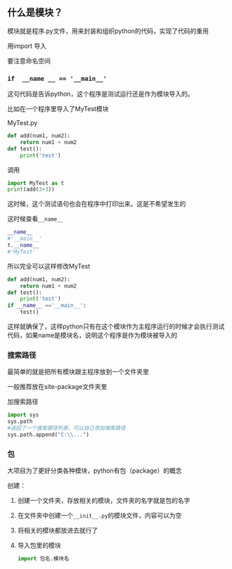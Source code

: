 ## 什么是模块？

模块就是程序.py文件，用来封装和组织python的代码，实现了代码的重用

用import 导入

要注意命名空间

### `if  __name __ == '__main__'`

这句代码是告诉python，这个程序是测试运行还是作为模块导入的。

比如在一个程序里导入了MyTest模块

MyTest.py

~~~python
def add(num1, num2):
    return num1 + num2
def test():
    print('test')
~~~

调用

~~~python
import MyTest as t
print(add(3+3))
~~~

这时候，这个测试语句也会在程序中打印出来。这是不希望发生的

这时候查看`__name__`

~~~python
__name__
#'__main__'
t.__name__
#'MyTest'
~~~

所以完全可以这样修改MyTest

~~~python
def add(num1, num2):
    return num1 + num2
def test():
    print('test')
if __name__ =='__main__':
    test()
~~~

这样就确保了，这样python只有在这个模块作为主程序运行的时候才会执行测试代码，如果name是模块名，说明这个程序是作为模块被导入的

### 搜索路径

最简单的就是把所有模块跟主程序放到一个文件夹里

一般推荐放在site-package文件夹里

加搜索路径

~~~python
import sys
sys.path
#返回了一个搜索路径列表，可以自己添加搜索路径
sys.path.append("C:\\...")
~~~

### 包

大项目为了更好分类各种模块，python有包（package）的概念

创建：

1. 创建一个文件夹，存放相关的模块，文件夹的名字就是包的名字

2. 在文件夹中创建一个`__init__.py`的模块文件，内容可以为空

3. 将相关的模块都放进去就行了

4. 导入包里的模块

   ~~~python
   import 包名.模块名
   ~~~

   